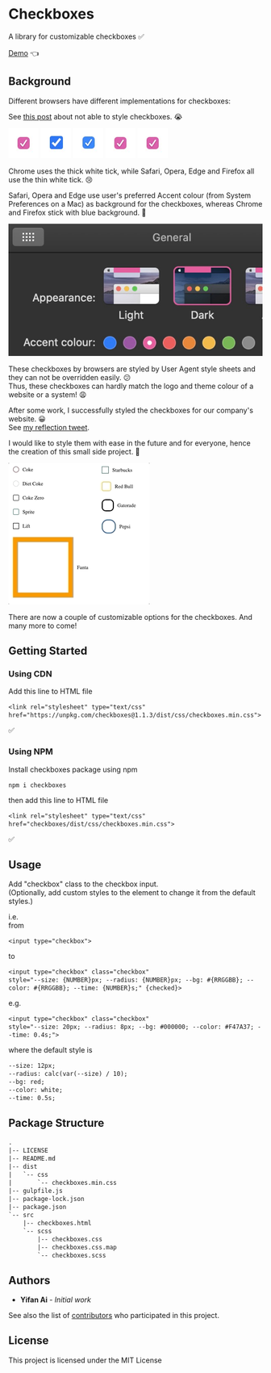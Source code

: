 # Checkboxes

A library for customizable checkboxes ✅

[Demo](http://checkboxes.yifanai.com) 👈

## Background

Different browsers have different implementations for checkboxes:

See [this post](https://stackoverflow.com/questions/24322599/why-cannot-change-checkbox-color-whatever-i-do) about not able to style checkboxes. 😭

![](assets/safari.jpg) ![](assets/chrome.jpg) ![](assets/firefox.jpg) ![](assets/opera.jpg) ![](assets/edge.jpg)

Chrome uses the thick white tick, while Safari, Opera, Edge and Firefox all use the thin white tick. 😢

Safari, Opera and Edge use user's preferred Accent colour (from System Preferences on a Mac) as background for the checkboxes, whereas Chrome and Firefox stick with blue background. 🤯

![](assets/preferences.jpg)

These checkboxes by browsers are styled by User Agent style sheets and they can not be overridden easily. 😕 \
Thus, these checkboxes can hardly match the logo and theme colour of a website or a system! 😩

After some work, I successfully styled the checkboxes for our company's website. 😀 \
See [my reflection tweet](https://twitter.com/allenlearnit/status/1273599758129483776).

I would like to style them with ease in the future and for everyone, hence the creation of this small side project. 🙌

![](assets/checkboxes.gif)

There are now a couple of customizable options for the checkboxes. And many more to come!

## Getting Started

### Using CDN

Add this line to HTML file

```
<link rel="stylesheet" type="text/css" href="https://unpkg.com/checkboxes@1.1.3/dist/css/checkboxes.min.css">
```

✅

### Using NPM

Install checkboxes package using npm

```
npm i checkboxes
```

then add this line to HTML file

```
<link rel="stylesheet" type="text/css" href="checkboxes/dist/css/checkboxes.min.css">
```

✅

## Usage

Add "checkbox" class to the checkbox input. \
(Optionally, add custom styles to the element to change it from the default styles.)

i.e. \
from

```
<input type="checkbox">
```

to

```
<input type="checkbox" class="checkbox"
style="--size: {NUMBER}px; --radius: {NUMBER}px; --bg: #{RRGGBB}; --color: #{RRGGBB}; --time: {NUMBER}s;" {checked}>
```

e.g.

```
<input type="checkbox" class="checkbox"
style="--size: 20px; --radius: 8px; --bg: #000000; --color: #F47A37; --time: 0.4s;">
```

where the default style is
```
--size: 12px;
--radius: calc(var(--size) / 10);
--bg: red;
--color: white;
--time: 0.5s;
```

## Package Structure

```
.
|-- LICENSE
|-- README.md
|-- dist
|   `-- css
|       `-- checkboxes.min.css
|-- gulpfile.js
|-- package-lock.json
|-- package.json
`-- src
    |-- checkboxes.html
    `-- scss
        |-- checkboxes.css
        |-- checkboxes.css.map
        `-- checkboxes.scss
```

## Authors

* **Yifan Ai** - *Initial work*

See also the list of [contributors](https://github.com/ayfallen/checkboxes/graphs/contributors) who participated in this project.

## License

This project is licensed under the MIT License
